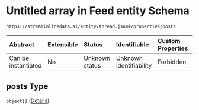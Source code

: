 # Untitled array in Feed entity Schema

```txt
https://streaminlinedata.ai/entity/thread.json#/properties/posts
```



| Abstract            | Extensible | Status         | Identifiable            | Custom Properties | Additional Properties | Access Restrictions | Defined In                                                              |
| :------------------ | :--------- | :------------- | :---------------------- | :---------------- | :-------------------- | :------------------ | :---------------------------------------------------------------------- |
| Can be instantiated | No         | Unknown status | Unknown identifiability | Forbidden         | Allowed               | none                | [thread.json*](../out/schema/entity/thread.json "open original schema") |

## posts Type

`object[]` ([Details](thread-definitions-post.md))
